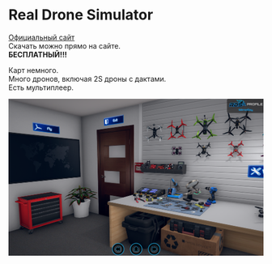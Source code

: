 # Real Drone Simulator
[Официальный сайт](https://www.realdronesimulator.com/)  
Скачать можно прямо на сайте.  
**БЕСПЛАТНЫЙ!!!**

Карт немного.  
Много дронов, включая 2S дроны с дактами.  
Есть мультиплеер.

![](Real_Drone_Simulator.png)